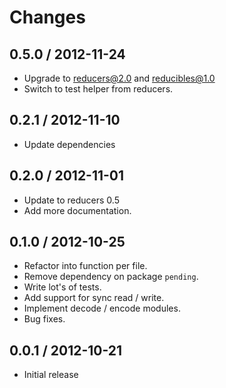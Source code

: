 # Changes

## 0.5.0 / 2012-11-24

  - Upgrade to reducers@2.0 and reducibles@1.0
  - Switch to test helper from reducers.

## 0.2.1 / 2012-11-10

  - Update dependencies

## 0.2.0 / 2012-11-01

  - Update to reducers 0.5
  - Add more documentation.

## 0.1.0 / 2012-10-25

  - Refactor into function per file.
  - Remove dependency on package `pending`.
  - Write lot's of tests.
  - Add support for sync read / write.
  - Implement decode / encode modules.
  - Bug fixes.

## 0.0.1 / 2012-10-21

  - Initial release
